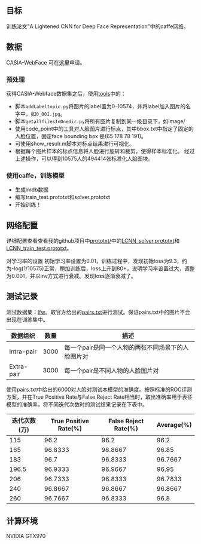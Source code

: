 ## 目标

训练论文"A Lightened CNN for Deep Face Representation"中的caffe网络。

## 数据

CASIA-WebFace 可在[这里](http://www.cbsr.ia.ac.cn/english/CASIA-WebFace-Database.html)申请。

### 预处理

获得CASIA-Webface数据集之后，使用[tools](https://github.com/Tonyfy/LCNN_TRAIN/tree/master/tools)中的：

* 脚本`addLabeltopic.py`将图片的label置为0-10574，并将label加入图片的名字中，如`0_001.jpg`。
* 脚本`getallfilesInOnedir.py`将所有图片复制到某一级目录下，如image/
* 使用code_point中的工具对人脸图片进行标点，其中bbox.txt中指定了固定的人脸位置，固定face bounding box 是(65 178 78 191)。
* 可使用show_resulr.m脚本对标点结果进行可视化。
* 根据每个图片样本的标点信息将人脸进行旋转和裁剪，使得样本标准化。
经过上述操作，可以得到10575人的494414张标准化人脸图块。

### 使用caffe，训练模型

* 生成lmdb数据
* 编写train_test.prototxt和solver.prototxt
* 开始训练！

## 网络配置

详细配置查看查看我的github项目中[prototxt/](https://github.com/Tonyfy/LCNN_TRAIN/tree/master/prototxt)中的[LCNN_solver.prototxt](https://github.com/Tonyfy/LCNN_TRAIN/blob/master/prototxt/LCNN_solver.prototxt)和[LCNN_train_test.prototxt](https://github.com/Tonyfy/LCNN_TRAIN/blob/master/prototxt/LCNN_train_test.prototxt)。

对学习率的设置
初始学习率设置为0.01，训练过程中，发现初始loss为9.3，约为-log(1/10575)正常，稍加训练后，loss上升到80+，说明学习率设置过大，调整为0.001，并以inv方式进行衰减。发现loss逐渐衰减了。

## 测试记录

测试数据集：[lfw](http://vis-www.cs.umass.edu/lfw/)。取官方给出的[pairs.txt](http://vis-www.cs.umass.edu/lfw/pairs.txt)进行测试。保证pairs.txt中的图片不会出现在训练集中。

|数据组织|数量|描述|
|---|---|---|
|Intra-pair|3000|每一个pair是同一个人物的两张不同场景下的人脸图片对|
|Extra-pair|3000|每一个pair是不同人物的人脸图片对|

使用pairs.txt中给出的6000对人脸对测试本模型的准确度。按照标准的ROC评测方案，并在True Positive Rate与False Reject Rate相当时，取出准确率用于表征模型的准确率。将不同迭代次数时的测试结果记录在下表中。

|迭代次数(万)|True Positive Rate(%)|False Reject Rate(%)|Average(%)|
|---|---|---|---|
|115|96.2|96.2|96.2|
|165|96.8333|96.8667|96.85|
|183|96.7|96.8333|96.7667|
|196.5|96.9333|96.9667|96.95|
|206|96.7333|96.8333|96.7833|
|240|96.8667|96.8667|96.8667|
|260|96.7667|96.8333|96.8|

## 计算环境

NVIDIA GTX970 
